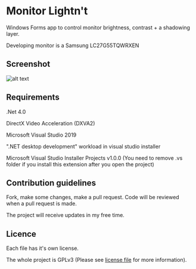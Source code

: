 # Monitor Lightn't
Windows Forms app to control monitor brightness, contrast + a shadowing layer.


Developing monitor is a Samsung LC27G55TQWRXEN


## Screenshot ##
![alt text](https://i.ibb.co/jfcqPqR/MLT.png)


## Requirements ##
.Net 4.0

DirectX Video Acceleration (DXVA2)

Microsoft Visual Studio 2019

 ".NET desktop development" workload in visual studio installer

Microsoft Visual Studio Installer Projects v1.0.0 (You need to remove .vs folder if you install this extension after you open the project)



## Contribution guidelines ##

Fork, make some changes, make a pull request.
Code will be reviewed when a pull request is made.

The project will receive updates in my free time.



## Licence ##

Each file has it's own license.

The whole project is GPLv3 (Please see [license file](/LICENSE) for more information).

